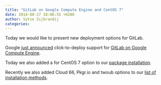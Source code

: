 ```yaml
---
title: "GitLab on Google Compute Engine and CentOS 7"
date: 2014-08-27 18:06:55 +0200
author: Sytse Sijbrandij
categories: 
---
```


Today we would like to present new deployment options for GitLab.

Google [just announced](http://googlecloudplatform.blogspot.nl/2014/08/click-to-deploy-gitlab-community-server-on-google-compute-engine.html) click-to-deploy support for [GitLab on Google Compute Engine](https://developers.google.com/cloud/gitlab/).

Today we also added a for CentOS 7 option to our [package installation](/downloads/).

Recently we also added Cloud 66, Pkgr.io and twoub options to our [list of installation methods](/installation/).
